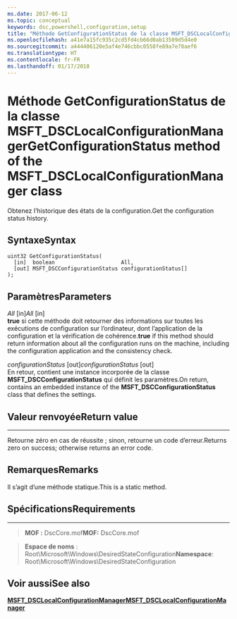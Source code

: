 ```yaml
---
ms.date: 2017-06-12
ms.topic: conceptual
keywords: dsc,powershell,configuration,setup
title: "Méthode GetConfigurationStatus de la classe MSFT_DSCLocalConfigurationManager"
ms.openlocfilehash: a41e7a15fc935c2cd5fd4cb66d0ab13509d5d4e0
ms.sourcegitcommit: a444406120e5af4e746cbbc0558fe89a7e78aef6
ms.translationtype: HT
ms.contentlocale: fr-FR
ms.lasthandoff: 01/17/2018
---
```

# <a name="getconfigurationstatus-method-of-the-msftdsclocalconfigurationmanager-class"></a><span data-ttu-id="9e8d2-103">Méthode GetConfigurationStatus de la classe MSFT_DSCLocalConfigurationManager</span><span class="sxs-lookup"><span data-stu-id="9e8d2-103">GetConfigurationStatus method of the MSFT_DSCLocalConfigurationManager class</span></span>

<span data-ttu-id="9e8d2-104">Obtenez l’historique des états de la configuration.</span><span class="sxs-lookup"><span data-stu-id="9e8d2-104">Get the configuration status history.</span></span>

<a name="syntax"></a><span data-ttu-id="9e8d2-105">Syntaxe</span><span class="sxs-lookup"><span data-stu-id="9e8d2-105">Syntax</span></span>
------

```mof
uint32 GetConfigurationStatus(
  [in]  boolean                     All,
  [out] MSFT_DSCConfigurationStatus configurationStatus[]
);
```

<a name="parameters"></a><span data-ttu-id="9e8d2-106">Paramètres</span><span class="sxs-lookup"><span data-stu-id="9e8d2-106">Parameters</span></span>
----------

<span data-ttu-id="9e8d2-107">*All* \[in\]</span><span class="sxs-lookup"><span data-stu-id="9e8d2-107">*All* \[in\]</span></span>  
<span data-ttu-id="9e8d2-108">**true** si cette méthode doit retourner des informations sur toutes les exécutions de configuration sur l’ordinateur, dont l’application de la configuration et la vérification de cohérence.</span><span class="sxs-lookup"><span data-stu-id="9e8d2-108">**true** if this method should return information about all the configuration runs on the machine, including the configuration application and the consistency check.</span></span>

<span data-ttu-id="9e8d2-109">*configurationStatus* \[out\]</span><span class="sxs-lookup"><span data-stu-id="9e8d2-109">*configurationStatus* \[out\]</span></span>  
<span data-ttu-id="9e8d2-110">En retour, contient une instance incorporée de la classe **MSFT_DSCConfigurationStatus** qui définit les paramètres.</span><span class="sxs-lookup"><span data-stu-id="9e8d2-110">On return, contains an embedded instance of the **MSFT_DSCConfigurationStatus** class that defines the settings.</span></span>

## <a name="return-value"></a><span data-ttu-id="9e8d2-111">Valeur renvoyée</span><span class="sxs-lookup"><span data-stu-id="9e8d2-111">Return value</span></span>
------------

<span data-ttu-id="9e8d2-112">Retourne zéro en cas de réussite ; sinon, retourne un code d’erreur.</span><span class="sxs-lookup"><span data-stu-id="9e8d2-112">Returns zero on success; otherwise returns an error code.</span></span>

## <a name="remarks"></a><span data-ttu-id="9e8d2-113">Remarques</span><span class="sxs-lookup"><span data-stu-id="9e8d2-113">Remarks</span></span>

<span data-ttu-id="9e8d2-114">Il s’agit d’une méthode statique.</span><span class="sxs-lookup"><span data-stu-id="9e8d2-114">This is a static method.</span></span>

## <a name="requirements"></a><span data-ttu-id="9e8d2-115">Spécifications</span><span class="sxs-lookup"><span data-stu-id="9e8d2-115">Requirements</span></span>
------------
><span data-ttu-id="9e8d2-116">**MOF :** DscCore.mof</span><span class="sxs-lookup"><span data-stu-id="9e8d2-116">**MOF:** DscCore.mof</span></span>

><span data-ttu-id="9e8d2-117">**Espace de noms** : Root\Microsoft\Windows\DesiredStateConfiguration</span><span class="sxs-lookup"><span data-stu-id="9e8d2-117">**Namespace**: Root\Microsoft\Windows\DesiredStateConfiguration</span></span>


## <a name="see-also"></a><span data-ttu-id="9e8d2-118">Voir aussi</span><span class="sxs-lookup"><span data-stu-id="9e8d2-118">See also</span></span>


[<span data-ttu-id="9e8d2-119">**MSFT_DSCLocalConfigurationManager**</span><span class="sxs-lookup"><span data-stu-id="9e8d2-119">**MSFT_DSCLocalConfigurationManager**</span></span>](msft-dsclocalconfigurationmanager.md)


 

 



